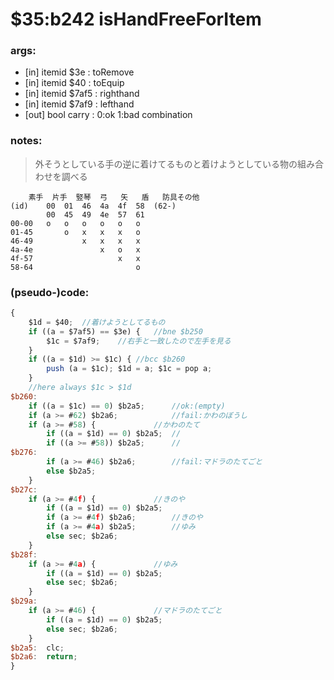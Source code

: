 ﻿
# $35:b242 isHandFreeForItem



### args:
+ [in] itemid $3e : toRemove
+ [in] itemid $40 : toEquip
+ [in] itemid $7af5 : righthand
+ [in] itemid $7af9 : lefthand
+ [out] bool carry : 0:ok 1:bad combination

### notes:
>外そうとしている手の逆に着けてるものと着けようとしている物の組み合わせを調べる

		素手	片手	竪琴	弓	矢	盾	防具その他
	(id)	00	01	46	4a	4f	58	(62-)
			00	45	49	4e	57	61
	00-00	o	o	o	o	o	o
	01-45	 	o	x	x	x	o
	46-49 			x	x	x	x
	4a-4e 				x	o	x
	4f-57 					x	x
	58-64						o

### (pseudo-)code:
```js
{
	$1d = $40;	//着けようとしてるもの
	if ((a = $7af5) == $3e) {	//bne $b250
		$1c = $7af9;	//右手と一致したので左手を見る
	}
	if ((a = $1d) >= $1c) { //bcc $b260
		push (a = $1c); $1d = a; $1c = pop a;
	}
	//here always $1c > $1d
$b260:
	if ((a = $1c) == 0)	$b2a5;		//ok:(empty)
	if (a >= #62) $b2a6;			//fail:かわのぼうし
	if (a >= #58) {				//かわのたて
		if ((a = $1d) == 0) $b2a5;	//
		if ((a >= #58)) $b2a5;		//
$b276:
		if (a >= #46) $b2a6;		//fail:マドラのたてごと
		else $b2a5;
	}
$b27c:
	if (a >= #4f) {				//きのや
		if ((a = $1d) == 0) $b2a5;
		if (a >= #4f) $b2a6;		//きのや
		if (a >= #4a) $b2a5;		//ゆみ
		else sec; $b2a6;
	}
$b28f:
	if (a >= #4a) {				//ゆみ
		if ((a = $1d) == 0) $b2a5;
		else sec; $b2a6;
	}
$b29a:
	if (a >= #46) {				//マドラのたてごと
		if ((a = $1d) == 0) $b2a5;
		else sec; $b2a6;
	}
$b2a5:	clc;
$b2a6:	return;	
}
```



